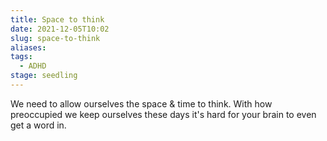 ```yaml
---
title: Space to think
date: 2021-12-05T10:02
slug: space-to-think
aliases: 
tags:
  - ADHD
stage: seedling
---
```


We need to allow ourselves the space & time to think. With how preoccupied we keep ourselves these days it's hard for your brain to even get a word in.